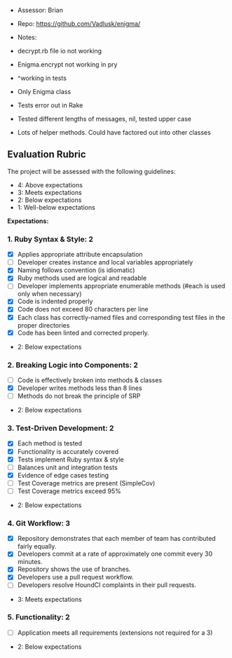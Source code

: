 * Assessor: Brian 

* Repo: https://github.com/Vadlusk/enigma/

* Notes:

* decrypt.rb file io not working
* Enigma.encrypt not working in pry
* ^working in tests
* Only Enigma class
* Tests error out in Rake
* Tested different lengths of messages, nil, tested upper case
* Lots of helper methods. Could have factored out into other classes

## Evaluation Rubric

The project will be assessed with the following guidelines:

* 4: Above expectations
* 3: Meets expectations
* 2: Below expectations
* 1: Well-below expectations

**Expectations:**

### 1. Ruby Syntax & Style: 2

- [x] Applies appropriate attribute encapsulation  
- [ ] Developer creates instance and local variables appropriately
- [x] Naming follows convention (is idiomatic)
- [x] Ruby methods used are logical and readable  
- [ ] Developer implements appropriate enumerable methods (#each is used only when necessary)
- [x] Code is indented properly
- [x] Code does not exceed 80 characters per line
- [x] Each class has correctly-named files and corresponding test files in the proper directories
- [x] Code has been linted and corrected properly.

* 2: Below expectations

### 2. Breaking Logic into Components: 2

- [ ] Code is effectively broken into methods & classes
- [x] Developer writes methods less than 8 lines
- [ ] Methods do not break the principle of SRP

* 2: Below expectations

### 3. Test-Driven Development: 2

- [x] Each method is tested  
- [x] Functionality is accurately covered
- [x] Tests implement Ruby syntax & style   
- [ ] Balances unit and integration tests
- [x] Evidence of edge cases testing
- [ ] Test Coverage metrics are present (SimpleCov)
- [ ] Test Coverage metrics exceed 95%

* 2: Below expectations

### 4. Git Workflow: 3

- [x] Repository demonstrates that each member of team has contributed fairly equally.
- [x] Developers commit at a rate of approximately one commit every 30 minutes.
- [x] Repository shows the use of branches.
- [x] Developers use a pull request workflow.
- [ ] Developers resolve HoundCI complaints in their pull requests.

* 3: Meets expectations

### 5. Functionality: 2

- [ ] Application meets all requirements (extensions not required for a 3)

* 2: Below expectations
